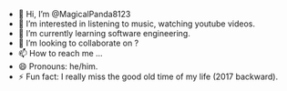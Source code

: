 - 👋 Hi, I’m @MagicalPanda8123
- 👀 I’m interested in listening to music, watching youtube videos.
- 🌱 I’m currently learning software engineering.
- 💞️ I’m looking to collaborate on ?
- 📫 How to reach me ...
- 😄 Pronouns: he/him.
- ⚡ Fun fact: I really miss the good old time of my life (2017 backward).

<!---
MagicalPanda8123/MagicalPanda8123 is a ✨ special ✨ repository because its `README.md` (this file) appears on your GitHub profile.
You can click the Preview link to take a look at your changes.
--->
